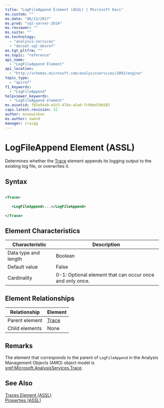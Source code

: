 ```yaml
---
title: "LogFileAppend Element (ASSL) | Microsoft Docs"
ms.custom: ""
ms.date: "06/13/2017"
ms.prod: "sql-server-2014"
ms.reviewer: ""
ms.suite: ""
ms.technology: 
  - "analysis-services"
  - "docset-sql-devref"
ms.tgt_pltfrm: ""
ms.topic: "reference"
api_name: 
  - "LogFileAppend Element"
api_location: 
  - "http://schemas.microsoft.com/analysisservices/2003/engine"
topic_type: 
  - "apiref"
f1_keywords: 
  - "LogFileAppend"
helpviewer_keywords: 
  - "LogFileAppend element"
ms.assetid: f85e94a9-e5c5-478a-a5a0-fc99ed19b582
caps.latest.revision: 32
author: minewiskan
ms.author: owend
manager: craigg
---
```

# LogFileAppend Element (ASSL)
  Determines whether the [Trace](../objects/trace-element-assl.md) element appends its logging output to the existing log file, or overwrites it.  
  
## Syntax  
  
```xml  
  
<Trace>  
  
   <LogFileAppend>...</LogFileAppend>  
  
</Trace>  
```  
  
## Element Characteristics  
  
|Characteristic|Description|  
|--------------------|-----------------|  
|Data type and length|Boolean|  
|Default value|False|  
|Cardinality|0-1: Optional element that can occur once and only once.|  
  
## Element Relationships  
  
|Relationship|Element|  
|------------------|-------------|  
|Parent element|[Trace](../objects/trace-element-assl.md)|  
|Child elements|None|  
  
## Remarks  
 The element that corresponds to the parent of `LogFileAppend` in the Analysis Management Objects (AMO) object model is <xref:Microsoft.AnalysisServices.Trace>.  
  
## See Also  
 [Traces Element &#40;ASSL&#41;](../collections/traces-element-assl.md)   
 [Properties &#40;ASSL&#41;](properties-assl.md)  
  
  

